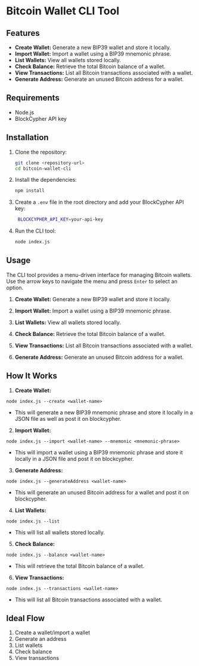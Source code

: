 # Bitcoin Wallet CLI Tool

## Features

- **Create Wallet:** Generate a new BIP39 wallet and store it locally.
- **Import Wallet:** Import a wallet using a BIP39 mnemonic phrase.
- **List Wallets:** View all wallets stored locally.
- **Check Balance:** Retrieve the total Bitcoin balance of a wallet.
- **View Transactions:** List all Bitcoin transactions associated with a wallet.
- **Generate Address:** Generate an unused Bitcoin address for a wallet.

## Requirements

- Node.js
- BlockCypher API key

## Installation

1. Clone the repository:

   ```bash
   git clone <repository-url>
   cd bitcoin-wallet-cli
   ```

2. Install the dependencies:

   ```bash
   npm install
   ```

3. Create a `.env` file in the root directory and add your BlockCypher API key:

   ```bash
    BLOCKCYPHER_API_KEY=your-api-key
   ```

4. Run the CLI tool:

   ```bash
   node index.js
   ```

## Usage

The CLI tool provides a menu-driven interface for managing Bitcoin wallets. Use the arrow keys to navigate the menu and press `Enter` to select an option.

1. **Create Wallet:** Generate a new BIP39 wallet and store it locally.

2. **Import Wallet:** Import a wallet using a BIP39 mnemonic phrase.

3. **List Wallets:** View all wallets stored locally.

4. **Check Balance:** Retrieve the total Bitcoin balance of a wallet.

5. **View Transactions:** List all Bitcoin transactions associated with a wallet.

6. **Generate Address:** Generate an unused Bitcoin address for a wallet.

## How It Works

1. **Create Wallet:**

```
node index.js --create <wallet-name>
```

- This will generate a new BIP39 mnemonic phrase and store it locally in a JSON file as well as post it on blockcypher.

2. **Import Wallet:**

```
node index.js --import <wallet-name> --mnemonic <mnemonic-phrase>
```

- This will import a wallet using a BIP39 mnemonic phrase and store it locally in a JSON file and post it on blockcypher.

3. **Generate Address:**

```
node index.js --generateAddress <wallet-name>
```

- This will generate an unused Bitcoin address for a wallet and post it on blockcypher.

4. **List Wallets:**

```
node index.js --list
```

- This will list all wallets stored locally.

5. **Check Balance:**

```
node index.js --balance <wallet-name>
```

- This will retrieve the total Bitcoin balance of a wallet.

6. **View Transactions:**

```
node index.js --transactions <wallet-name>
```

- This will list all Bitcoin transactions associated with a wallet.


## Ideal Flow

1. Create a wallet/import a wallet
2. Generate an address
3. List wallets
4. Check balance
5. View transactions